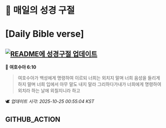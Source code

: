 # 🙏 매일의 성경 구절
# [Daily Bible verse]
## [![README에 성경구절 업데이트](https://github.com/DONGSUKA/first_test/actions/workflows/update-readme-bible.yml/badge.svg)](https://github.com/DONGSUKA/first_test/actions/workflows/update-readme-bible.yml)
<!-- START_BIBLE_VERSE -->
📖 **여호수아 6:10**
> 여호수아가 백성에게 명령하여 이르되 너희는 외치지 말며 너희 음성을 들리게 하지 말며 너희 입에서 아무 말도 내지 말라 그리하다가내가 너희에게 명령하여 외치라 하는 날에 외칠지니라 하고

🕊️ _업데이트 시각: 2025-10-25 00:55:04 KST_
  <!-- END_BIBLE_VERSE -->
## GITHUB_ACTION
